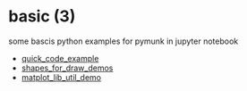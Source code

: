 # basic (3)
some bascis python examples for pymunk in jupyter notebook

+ [quick_code_example](quick_code_example.ipynb)
+ [shapes_for_draw_demos](shapes_for_draw_demos.ipynb)
+ [matplot_lib_util_demo](matplot_lib_util_demo.ipynb)
